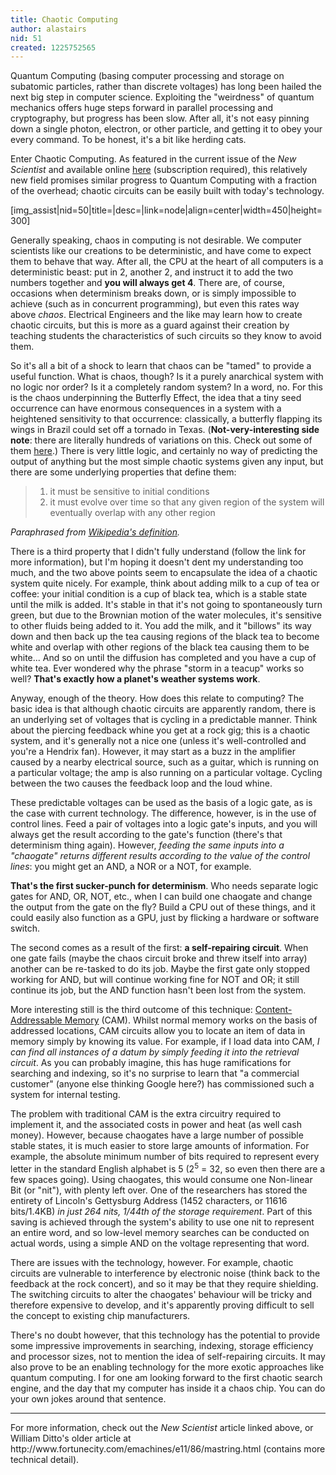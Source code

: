 ```yaml
---
title: Chaotic Computing
author: alastairs
nid: 51
created: 1225752565
---
```

Quantum Computing (basing computer processing and storage on subatomic particles, rather than discrete voltages) has long been hailed the next big step in computer science.  Exploiting the "weirdness" of quantum mechanics offers huge steps forward in parallel processing and cryptography, but progress has been slow.  After all, it's not easy pinning down a single photon, electron, or other particle, and getting it to obey your every command.  To be honest, it's a bit like herding cats.

Enter Chaotic Computing.  As featured in the current issue of the <em>New Scientist</em> and available online <a href="http://technology.newscientist.com/channel/tech/mg20026801.800-in-chaotic-computing-anarchy-rules-ok.html" title="In chaotic computing, anarchy rules OK">here</a> (subscription required), this relatively new field promises similar progress to Quantum Computing with a fraction of the overhead; chaotic circuits can be easily built with today's technology.

[img_assist|nid=50|title=|desc=|link=node|align=center|width=450|height=300]
<!--break-->
Generally speaking, chaos in computing is not desirable.  We computer scientists like our creations to be deterministic, and have come to expect them to behave that way.  After all, the CPU at the heart of all computers is a deterministic beast: put in 2, another 2, and instruct it to add the two numbers together and <strong>you will always get 4</strong>.  There are, of course, occasions when determinism breaks down, or is simply impossible to achieve (such as in concurrent programming), but even this rates way above <em>chaos</em>.  Electrical Engineers and the like may learn how to create chaotic circuits, but this is more as a guard against their creation by teaching students the characteristics of such circuits so they know to avoid them.  

So it's all a bit of a shock to learn that chaos can be "tamed" to provide a useful function.  What is chaos, though?  Is it a purely anarchical system with no logic nor order?  Is it a completely random system?  In a word, no.  For this is the chaos underpinning the Butterfly Effect, the idea that a tiny seed occurrence can have enormous consequences in a system with a heightened sensitivity to that occurrence: classically, a butterfly flapping its wings in Brazil could set off a tornado in Texas.  (<strong>Not-very-interesting side note</strong>: there are literally hundreds of variations on this.  Check out some of them <a href="http://clearnightsky.com/node/428" title="Butterfly Effects - Variations on a Meme">here</a>.)  There is very little logic, and certainly no way of predicting the output of anything but the most simple chaotic systems given any input, but there are some underlying properties that define them:
<blockquote cite="http://en.wikipedia.org/wiki/Chaos_Theory#Chaotic_dynamics">
<ol>
<li>it must be sensitive to initial conditions</li>
<li>it must evolve over time so that any given region of the system will eventually overlap with any other region</li>
</ol>
</blockquote>
<cite>Paraphrased from <a href="http://en.wikipedia.org/wiki/Chaos_Theory#Chaotic_dynamics" title="Chaos Theory">Wikipedia's definition</a>.</cite>

There is a third property that I didn't fully understand (follow the link for more information), but I'm hoping it doesn't dent my understanding too much, and the two above points seem to encapsulate the idea of a chaotic system quite nicely.  For example, think about adding milk to a cup of tea or coffee: your initial condition is a cup of black tea, which is a stable state until the milk is added.  It's stable in that it's not going to spontaneously turn green, but due to the Brownian motion of the water molecules, it's sensitive to other fluids being added to it.  You add the milk, and it "billows" its way down and then back up the tea causing regions of the black tea to become white and overlap with other regions of the black tea causing them to be white...  And so on until the diffusion has completed and you have a cup of white tea.  Ever wondered why the phrase "storm in a teacup" works so well?  <strong>That's exactly how a planet's weather systems work</strong>.  

Anyway, enough of the theory.  How does this relate to computing?  The basic idea is that although chaotic circuits are apparently random, there is an underlying set of voltages that is cycling in a predictable manner.  Think about the piercing feedback whine you get at a rock gig; this is a chaotic system, and it's generally not a nice one (unless it's well-controlled and you're a Hendrix fan).  However, it may start as a buzz in the amplifier caused by a nearby electrical source, such as a guitar, which is running on a particular voltage; the amp is also running on a particular voltage.  Cycling between the two causes the feedback loop and the loud whine.  

These predictable voltages can be used as the basis of a logic gate, as is the case with current technology.  The difference, however, is in the use of control lines.  Feed a pair of voltages into a logic gate's inputs, and you will always get the result according to the gate's function (there's that determinism thing again).  However, <em>feeding the same inputs into a "chaogate" returns different results according to the value of the control lines</em>: you might get an AND, a NOR or a NOT, for example.  

<strong>That's the first sucker-punch for determinism</strong>.  Who needs separate logic gates for AND, OR, NOT, etc., when I can build one chaogate and change the output from the gate on the fly?  Build a CPU out of these things, and it could easily also function as a GPU, just by flicking a hardware or software switch.

The second comes as a result of the first: <strong>a self-repairing circuit</strong>.  When one gate fails (maybe the chaos circuit broke and threw itself into array) another can be re-tasked to do its job.  Maybe the first gate only stopped working for AND, but will continue working fine for NOT and OR; it still continue its job, but the AND function hasn't been lost from the system.  

More interesting still is the third outcome of this technique: <a href="http://en.wikipedia.org/wiki/Content-addressable_memory" title="Wikipedia article on Content-Addressable Memory">Content-Addressable Memory</a> (CAM).  Whilst normal memory works on the basis of addressed locations, CAM circuits allow you to locate an item of data in memory simply by knowing its value.  For example, if I load data into CAM, <em>I can find all instances of a datum by simply feeding it into the retrieval circuit</em>.  As you can probably imagine, this has huge ramifications for searching and indexing, so it's no surprise to learn that "a commercial customer" (anyone else thinking Google here?) has commissioned such a system for internal testing.  

The problem with traditional CAM is the extra circuitry required to implement it, and the associated costs in power and heat (as well cash money).  However, because chaogates have a large number of possible stable states, it is much easier to store large amounts of information.  For example, the absolute minimum number of bits required to represent every letter in the standard English alphabet is 5 (2<sup>5</sup> = 32, so even then there are a few spaces going).  Using chaogates, this would consume one Non-linear Bit (or "nit"), with plenty left over.  One of the researchers has stored the entirety of Lincoln's Gettysburg Address (1452 characters, or 11616 bits/1.4KB) <em>in just 264 nits, 1/44th of the storage requirement</em>.  Part of this saving is achieved through the system's ability to use one nit to represent an entire word, and so low-level memory searches can be conducted on actual words, using a simple AND on the voltage representing that word.  

There are issues with the technology, however.  For example, chaotic circuits are vulnerable to interference by electronic noise (think back to the feedback at the rock concert), and so it may be that they require shielding.  The switching circuits to alter the chaogates' behaviour will be tricky and therefore expensive to develop, and it's apparently proving difficult to sell the concept to existing chip manufacturers.  

There's no doubt however, that this technology has the potential to provide some impressive improvements in searching, indexing, storage efficiency and processor sizes, not to mention the idea of self-repairing circuits.  It may also prove to be an enabling technology for the more exotic approaches like quantum computing.  I for one am looking forward to the first chaotic search engine, and the day that my computer has inside it a chaos chip.  You can do your own jokes around that sentence.  
<hr>
For more information, check out the <em>New Scientist</em> article linked above, or William Ditto's older article at http://www.fortunecity.com/emachines/e11/86/mastring.html (contains more technical detail).
